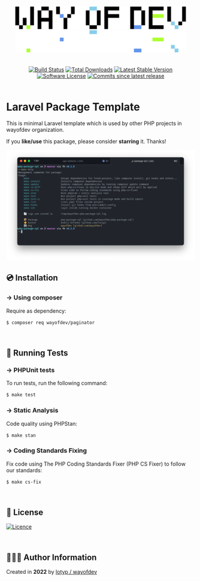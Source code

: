 <br>

<div align="center">
<img width="456" src="https://raw.githubusercontent.com/wayofdev/laravel-paginator/master/assets/logo.gh-light-mode-only.png#gh-light-mode-only">
<img width="456" src="https://raw.githubusercontent.com/wayofdev/laravel-paginator/master/assets/logo.gh-dark-mode-only.png#gh-dark-mode-only">
</div>


<br>

<br>

<div align="center">
<a href="https://github.com/wayofdev/laravel-paginator/actions"><img alt="Build Status" src="https://img.shields.io/endpoint.svg?url=https%3A%2F%2Factions-badge.atrox.dev%2Fwayofdev%2Flaravel-paginator%2Fbadge&style=flat-square"/></a>
<a href="https://packagist.org/packages/wayofdev/paginator"><img src="https://img.shields.io/packagist/dt/wayofdev/paginator?&style=flat-square" alt="Total Downloads"></a>
<a href="https://packagist.org/packages/wayofdev/paginator"><img src="https://img.shields.io/packagist/v/wayofdev/paginator?&style=flat-square" alt="Latest Stable Version"></a>
<a href="https://packagist.org/packages/wayofdev/paginator"><img src="https://img.shields.io/packagist/l/wayofdev/paginator?style=flat-square&color=blue" alt="Software License"/></a>
<a href="https://packagist.org/packages/wayofdev/paginator"><img alt="Commits since latest release" src="https://img.shields.io/github/commits-since/wayofdev/laravel-paginator/latest?style=flat-square"></a>
</div>

<br>

# Laravel Package Template

This is minimal Laravel template which is used by other PHP projects in wayofdev organization.

If you **like/use** this package, please consider **starring** it. Thanks!

![Screenshot](assets/screenshot.png)

## 💿 Installation

### → Using composer

Require as dependency:

```bash
$ composer req wayofdev/paginator
```

<br>

## 🧪 Running Tests

### → PHPUnit tests

To run tests, run the following command:

```bash
$ make test
```

### → Static Analysis

Code quality using PHPStan:

```bash
$ make stan
```

### → Coding Standards Fixing

Fix code using The PHP Coding Standards Fixer (PHP CS Fixer) to follow our standards:

```bash
$ make cs-fix
```

<br>

## 🤝 License

[![Licence](https://img.shields.io/github/license/wayofdev/laravel-paginator?style=for-the-badge&color=blue)](./LICENSE)

<br>

## 🙆🏼‍♂️ Author Information

Created in **2022** by [lotyp / wayofdev](https://github.com/wayofdev)

<br>
